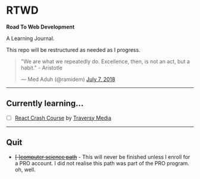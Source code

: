 # RTWD

**Road To Web Development**

A Learning Journal.

This repo will be restructured as needed as I progress.

<blockquote class="twitter-tweet"><p lang="en" dir="ltr">&quot;We are what we repeatedly do. Excellence, then, is not an act, but a habit.&quot; - Aristotle</p>&mdash; Med Aduh (@ramidem) <a href="https://twitter.com/ramidem/status/1015487865944330240?ref_src=twsrc%5Etfw">July 7, 2018</a></blockquote>

---

## Currently learning...

- [ ] [React Crash Course](https://github.com/ramidem/RTWD/blob/master/JavaScript/React/TraversyMedia/ReactCrashCourse/) by [Traversy Media](https://www.youtube.com/channel/UC29ju8bIPH5as8OGnQzwJyA)

---

## Quit

- <s>[ ][computer science path](https://github.com/ramidem/RDWD/blob/master/Python/Codecademy/CS_Path/CS_Path.md)</s> - This will never be finished unless I enroll for a PRO account. I did not realise this path was part of the PRO program. oh, well.
